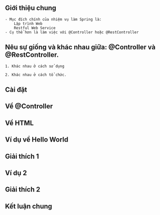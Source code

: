 ## Giới thiệu chung
    - Mục đích chính của nhiệm vụ làm Spring là:
        Lập trình Web
        Restful Web Service
    - Cụ thể hơn là làm việc với @Controller hoặc @RestController


## Nêu sự giống và khác nhau giữa: @Controller và @RestController.
    1. Khác nhau ở cách sử dụng

    2. Khác nhau ở cách tổ chức.




## Cài đặt


## Về @Controller


## Về HTML


## Ví dụ về Hello World


## Giải thích 1


## Ví dụ 2


## Giải thích 2


## Kết luận chung


